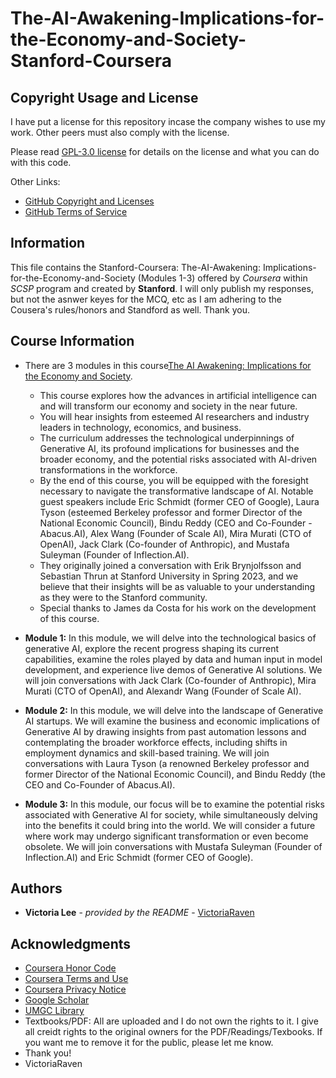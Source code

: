# The-AI-Awakening-Implications-for-the-Economy-and-Society-Stanford-Coursera
## Copyright Usage and License
I have put a license for this repository incase the company wishes to use my work. Other peers must also comply with the license.

Please read [GPL-3.0 license](LICENSE.md) for details on the license and what you can do with this code.

Other Links:  
- [GitHub Copyright and Licenses](https://docs.github.com/en/repositories/managing-your-repositorys-settings-and-features/customizing-your-repository/licensing-a-repository)
- [GitHub Terms of Service](https://docs.github.com/en/site-policy/github-terms/github-terms-of-service)

## Information

This file contains the Stanford-Coursera:  The-AI-Awakening: Implications-for-the-Economy-and-Society (Modules 1-3) offered by *Coursera* within *SCSP* program and created by **Stanford**. I will only publish my responses, but not the asnwer keyes for the MCQ, etc as I am adhering to the Cousera's rules/honors and Standford as well. Thank you. 

## Course Information

- There are 3 modules in this course[The AI Awakening: Implications for the Economy and Society](https://www.coursera.org/learn/ai-awakening).
     - This course explores how the advances in artificial intelligence can and will transform our economy and society in the near future.
     - You will hear insights from esteemed AI researchers and industry leaders in technology, economics, and business.
     - The curriculum addresses the technological underpinnings of Generative AI, its profound implications for businesses and the broader economy, and the potential risks associated with AI-driven transformations in the workforce.
     - By the end of this course, you will be equipped with the foresight necessary to navigate the transformative landscape of AI. Notable guest speakers include Eric Schmidt (former CEO of Google), Laura Tyson (esteemed Berkeley professor and former Director of the National Economic Council), Bindu Reddy (CEO and Co-Founder - Abacus.AI), Alex Wang (Founder of Scale AI), Mira Murati (CTO of OpenAI), Jack Clark (Co-founder of Anthropic), and Mustafa Suleyman (Founder of Inflection.AI).
     - They originally joined a conversation with Erik Brynjolfsson and Sebastian Thrun at Stanford University in Spring 2023, and we believe that their insights will be as valuable to your understanding as they were to the Stanford community.
     - Special thanks to James da Costa for his work on the development of this course.

- **Module 1:** In this module, we will delve into the technological basics of generative AI, explore the recent progress shaping its current capabilities, examine the roles played by data and human input in model development, and experience live demos of Generative AI solutions. We will join conversations with Jack Clark (Co-founder of Anthropic), Mira Murati (CTO of OpenAI), and Alexandr Wang (Founder of Scale AI).
- **Module 2:** In this module, we will delve into the landscape of Generative AI startups. We will examine the business and economic implications of Generative AI by drawing insights from past automation lessons and contemplating the broader workforce effects, including shifts in employment dynamics and skill-based training. We will join conversations with Laura Tyson (a renowned Berkeley professor and former Director of the National Economic Council), and Bindu Reddy (the CEO and Co-Founder of Abacus.AI).
- **Module 3:** In this module, our focus will be to examine the potential risks associated with Generative AI for society, while simultaneously delving into the benefits it could bring into the world. We will consider a future where work may undergo significant transformation or even become obsolete. We will join conversations with Mustafa Suleyman (Founder of Inflection.AI) and Eric Schmidt (former CEO of Google).


## Authors
  - **Victoria Lee** - *provided by the README* -
    [VictoriaRaven](https://github.com/VictoriaRaven)

## Acknowledgments

- [Coursera Honor Code](https://www.coursera.support/s/article/209818863-Coursera-Honor-Code?language=en_US)
- [Coursera Terms and Use](https://www.coursera.org/about/terms)
- [Coursera Privacy Notice](https://www.coursera.org/about/privacy)
- [Google Scholar](https://scholar.google.com/)
- [UMGC Library](https://libguides.umgc.edu/home)
- Textbooks/PDF: All are uploaded and I do not own the rights to it. I give all creidt rights to the original owners for the PDF/Readings/Texbooks. If you want me to remove it for the public, please let me know.
 - Thank you!
 - VictoriaRaven



